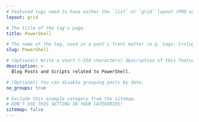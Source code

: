 ```yaml
---
# Featured tags need to have either the `list` or `grid` layout (PRO only).
layout: grid

# The title of the tag's page.
title: PowerShell

# The name of the tag, used in a post's front matter (e.g. tags: [<slug>]).
slug: PowerShell

# (Optional) Write a short (~150 characters) description of this featured tag.
description: >
  Blog Posts and Scripts related to PowerShell.

# (Optional) You can disable grouping posts by date.
no_groups: true

# Exclude this example category from the sitemap.
# DON'T USE THIS SETTING IN YOUR CATEGORIES!
sitemap: false
---
```

